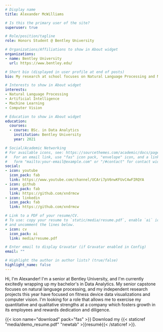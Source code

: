```yaml
---
# Display name
title: Alexander McWilliams

# Is this the primary user of the site?
superuser: true

# Role/position/tagline
role: Honors Student @ Bentley University

# Organizations/Affiliations to show in About widget
organizations:
- name: Bentley University
  url: https://www.bentley.edu/

# Short bio (displayed in user profile at end of posts)
bio: My research at school focuses on Natural Language Processing and Machine Learning, but I really love building fun projects with the bits and pieces of programming that I learn!

# Interests to show in About widget
interests:
- Natural Language Processing
- Artificial Intelligence
- Machine Learning
- Computer Vision

# Education to show in About widget
education:
  courses:
  - course: BSc. in Data Analytics
    institution: Bentley University
    year: 2021

# Social/Academic Networking
# For available icons, see: https://sourcethemes.com/academic/docs/page-builder/#icons
#   For an email link, use "fas" icon pack, "envelope" icon, and a link in the
#   form "mailto:your-email@example.com" or "/#contact" for contact widget.
social:
- icon: youtube
  icon_pack: fab
  link: https://www.youtube.com/channel/UCAri7pV6nwKFUvC4wFIRQYA
- icon: github
  icon_pack: fab
  link: https://github.com/xndrmcw
- icon: linkedin
  icon_pack: fab
  link: https://github.com/xndrmcw

# Link to a PDF of your resume/CV.
# To use: copy your resume to `static/media/resume.pdf`, enable `ai` icons in `params.toml`,
# and uncomment the lines below.
- icon: cv
  icon_pack: ai
  link: media/resume.pdf

# Enter email to display Gravatar (if Gravatar enabled in Config)
email: ""

# Highlight the author in author lists? (true/false)
highlight_name: false
---
```


Hi, I'm Alexander! I'm a senior at Bentley University, and I'm currently excitedly wrapping up my bachelor's in Data Analytics. My senior capstone focuses on natural language processing, and my independent research projects this year have focused on fitness device data visualizations and computer vision. I'm looking for a role that allows me to exercise my quantitative and qualitative strengths at a company which fosters growth in its employees and rewards dedication and diligence.


{{< icon name="download" pack="fas" >}} Download my {{< staticref "media/demo_resume.pdf" "newtab" >}}resumé{{< /staticref >}}.
